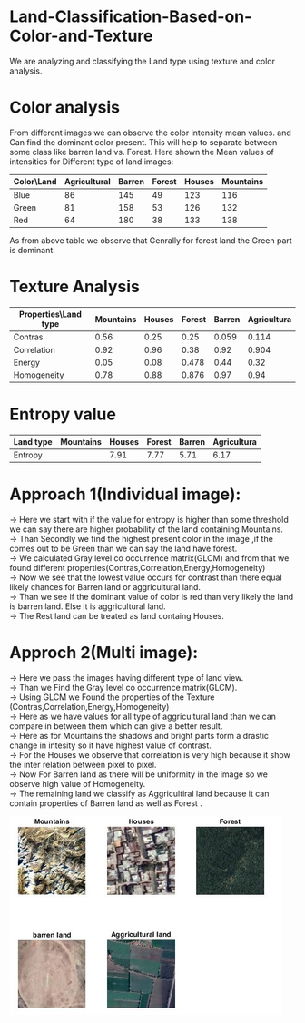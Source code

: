 # Land-Classification-Based-on-Color-and-Texture
We are analyzing and classifying the Land type using texture and color analysis. 

# Color analysis
From different images we can observe the color intensity mean values. and Can find the dominant color present.
This will help to separate between some class like barren land vs. Forest.
Here shown the Mean values of intensities for Different type of land images:

| Color\Land  | Agricultural | Barren | Forest | Houses | Mountains|
| ------------- | ------------- |---------|-----|-----|------|
| Blue | 86 | 145 | 49 | 123 | 116 |
| Green  | 81 | 158 | 53 | 126 | 132 |
|Red|64|180|38|133|138|

As from above table we observe that Genrally for forest land the Green part is dominant. 

# Texture Analysis 

|Properties\Land type|Mountains|Houses|Forest|Barren|Agricultura|
|---------|-------|---------|---------|-------|--------|
|Contras|0.56|0.25|0.25|0.059|0.114|
|Correlation|0.92|0.96|0.38|0.92|0.904|
|Energy|0.05|0.08|0.478|0.44|0.32|
|Homogeneity|0.78|0.88|0.876|0.97|0.94|

# Entropy value
|Land type|Mountains|Houses|Forest|Barren|Agricultura|
|---------|-------|---------|---------|-------|--------|
|Entropy||7.91|7.77|5.71|6.17|6.41|

# Approach 1(Individual image):

-> Here we start with if the value for entropy is higher than some threshold we can say there are higher 
probability of the land containing Mountains.<br />
-> Than Secondly we find the highest present color in the image ,if the comes out to be Green than we can say the land 
have forest.<br />
-> We calculated Gray level co occurrence matrix(GLCM) and from that we found different properties(Contras,Correlation,Energy,Homogeneity)<br />
-> Now we see that the lowest value occurs for contrast than there equal likely chances for Barren land or aggricultural land. <br />
-> Than we see if the dominant value of color is red than very likely the land is barren land. Else it is aggricultural land.<br />
-> The Rest land can be treated as land containg Houses.<br />

# Approch 2(Multi image):

-> Here we pass the images having different type of land view.<br />
-> Than we Find the Gray level co occurrence matrix(GLCM).<br />
-> Using GLCM we Found the properties of the Texture (Contras,Correlation,Energy,Homogeneity)<br />
-> Here as we have values for all type of aggricultural land than we can compare in between them which 
can give a better result.<br />
-> Here as for Mountains the shadows and bright parts form a drastic change in intesity so it have highest value of contrast.<br />
-> For the Houses we observe that correlation is very high because it show the inter relation between pixel to pixel.<br />
-> Now For Barren land as there will be uniformity in the image so we observe high value of Homogeneity.<br /> 
-> The remaining land we classify as Aggricultiral land because it can contain properties of Barren land as well as Forest . <br />

![Screenshot](Term_proj.jpg)

